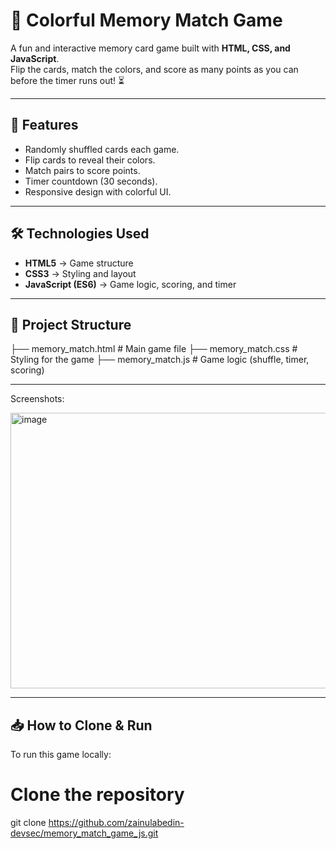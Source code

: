 # 🎴 Colorful Memory Match Game

A fun and interactive memory card game built with **HTML, CSS, and JavaScript**.  
Flip the cards, match the colors, and score as many points as you can before the timer runs out! ⏳

---

## 🚀 Features
- Randomly shuffled cards each game.
- Flip cards to reveal their colors.
- Match pairs to score points.
- Timer countdown (30 seconds).
- Responsive design with colorful UI.

---

## 🛠️ Technologies Used
- **HTML5** → Game structure
- **CSS3** → Styling and layout
- **JavaScript (ES6)** → Game logic, scoring, and timer

---

## 📂 Project Structure
├── memory_match.html # Main game file
├── memory_match.css # Styling for the game
├── memory_match.js # Game logic (shuffle, timer, scoring)

---
Screenshots:

<img width="959" height="441" alt="image" src="https://github.com/user-attachments/assets/3d7930fe-9cdd-4309-8a0c-89839f122ee9" />

---

## 📥 How to Clone & Run
To run this game locally:

# Clone the repository
git clone https://github.com/zainulabedin-devsec/memory_match_game_js.git
